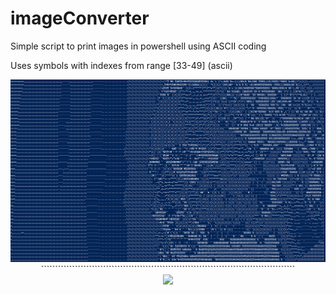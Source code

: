 # imageConverter
Simple script to print images in powershell using ASCII coding

Uses symbols with indexes from range [33-49] (ascii)

<div align=center>
  <img src=firstExample.png />
</div>

<div align="center">
``````````````````````````````````````````````````````````````````````````````````````````
</div>

<div align=center>
  <img src=catExample.png />
</div>
